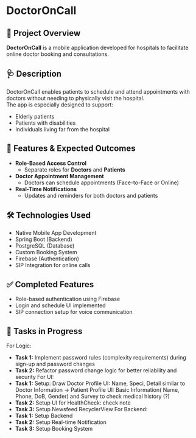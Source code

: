 # DoctorOnCall

## 📱 Project Overview  
**DoctorOnCall** is a mobile application developed for hospitals to facilitate online doctor booking and consultations.

## 🩺 Description  
DoctorOnCall enables patients to schedule and attend appointments with doctors without needing to physically visit the hospital.  
The app is especially designed to support:
- Elderly patients  
- Patients with disabilities  
- Individuals living far from the hospital  

## 🎯 Features & Expected Outcomes
- **Role-Based Access Control**  
  - Separate roles for **Doctors** and **Patients**
- **Doctor Appointment Management**  
  - Doctors can schedule appointments (Face-to-Face or Online)
- **Real-Time Notifications**  
  - Updates and reminders for both doctors and patients

## 🛠️ Technologies Used
- Native Mobile App Development  
- Spring Boot (Backend)  
- PostgreSQL (Database)  
- Custom Booking System  
- Firebase (Authentication)  
- SIP Integration for online calls

## ✅ Completed Features
- Role-based authentication using Firebase  
- Login and schedule UI implemented  
- SIP connection setup for voice communication 

## 🔧 Tasks in Progress
For Logic:
- **Task 1:** Implement password rules (complexity requirements) during sign-up and password changes  
- **Task 2:** Refactor password change logic for better reliability and security 
For UI: 
- **Task 1:** Setup: Draw Doctor Profile UI: Name, Speci, Detail similar to Doctor Information -> Patient Profile UI: Basic Information( Name, Phone, DoB, Gender) and Survey to check medical history (?)
- **Task 2:** Setup UI for HealthCheck: check note
- **Task 3:** Setup Newsfeed RecyclerView
For Backend:
- **Task 1:** Setup Backend
- **Task 2:** Setup Real-time Notification
- **Task 3:** Setup Booking System